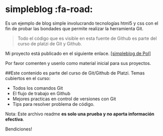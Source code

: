 # simpleblog :fa-road:
Es un ejemplo de blog simple involucrando tecnologías html5 y css con el fin de probar las bondades que permite realizar la herramienta Git.
>Todo el código que es visible en esta fuente de Github es parte del curso de platzi de Git y Github.

Mi proyecto está publicado en el siguiente enlace.
[[simpleblog de Pol]][1]


[1]: https://simpleblog-palvarado.surge.sh/ "SimpleBlog"

Por favor comenten y usenlo como material inicial para sus proyectos.

##Este contenido es parte del curso de Git/Github de Platzi. Temas cubiertos en el curso:
* Todos los comandos Git
* El flujo de trabajo en Github
* Mejores practicas en control de versiones con Git
* Tips para resolver problema de código.

Nota: Este archivo readme **es solo una prueba y no aporta información efectiva**.

Bendiciones!